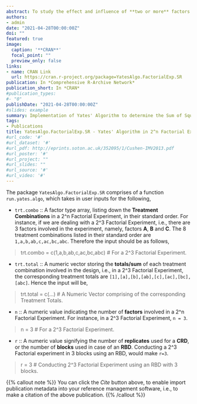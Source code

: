 ```yaml
---
abstract: To study the effect and influence of **two or more** factors on a **response/study** variable, generally experiments are used, which are termed as `Factorial Experiments`. The term **Factorial Experiments** is coined by **R.A Fisher**. Considering a symmetric `2^n` Factorial Experiment, we determine the sum of squares of the required `Factorial Effects` in the concerned experiment, through the implementation of `Yates' Algorithm`, developed by **Frank Yates**.
authors:
- admin
date: "2021-04-28T00:00:00Z"
doi: ""
featured: true
image:
  caption: '**CRAN**'
  focal_point: ""
  preview_only: false
links:
- name: CRAN Link
  url: https://cran.r-project.org/package=YatesAlgo.FactorialExp.SR
publication: In *Comprehensive R-Archive Network*
publication_short: In *CRAN*
#publication_types:
#- "0"
publishDate: "2021-04-28T00:00:00Z"
#slides: example
summary: Implementation of Yates' Algorithm to determine the Sum of Squares of the `(2^n) - 1` Factorial Effects in a `2^n` symmetric Factorial Experiment. 
tags:
- Publications
title: YatesAlgo.FactorialExp.SR - Yates' Algorithm in 2^n Factorial Experiment
#url_code: '#'
#url_dataset: '#'
#url_pdf: http://eprints.soton.ac.uk/352095/1/Cushen-IMV2013.pdf
#url_poster: '#'
#url_project: ""
#url_slides: ""
#url_source: '#'
#url_video: '#'
---
```


The package `YatesAlgo.FactorialExp.SR` comprises of a function `run.yates.algo`, which takes in user inputs for the following, 

* `trt.combo` :: A factor type array, listing down the **Treatment Combinations** in a 2^n Factorial Experiment, in their standard order. For instance, if we are dealing with a 2^3 Factorial Experiment, i.e., there are 3 factors involved in the experiment, namely, factors **A**, **B** and **C**. The 8 treatment combinations listed in their standard order are `1,a,b,ab,c,ac,bc,abc`. Therefore the input should be as follows,

> trt.combo = c(1,a,b,ab,c,ac,bc,abc) # For a 2^3 Factorial Experiment.

* `trt.total` :: A numeric vector storing the **totals/sum** of each treatment combination involved in the design, i.e., in a 2^3 Factorial Experiment, the corresponding treatment totals are `[1],[a],[b],[ab],[c],[ac],[bc],[abc]`. Hence the input will be, 

> trt.total = c(...) # A Numeric Vector comprising of the corresponding Treatment Totals.

* `n` :: A numeric value indicating the number of **factors** involved in a 2^n Factorial Experiment. For instance, in a 2^3 Factorial Experiment, `n = 3`.

> n = 3 # For a 2^3 Factorial Experiment.

* `r` :: A numeric value signifying the number of **replicates** used for a **CRD**, or the number of **blocks** used in case of an **RBD**. Conducting a 2^3 Factorial experiment in 3 blocks using an RBD, would make `r=3`.

> r = 3 # Conducting 2^3 Factorial Experiment using an RBD with 3 blocks.



{{% callout note %}}
You can click the *Cite* button above, to enable import publication metadata into your reference management software, i.e., to make a citation of the above publication.
{{% /callout %}}

